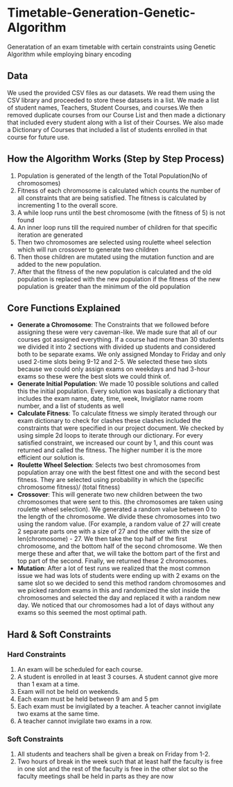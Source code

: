 # Timetable-Generation-Genetic-Algorithm
 Generatation of an exam timetable with certain constraints using Genetic Algorithm while employing binary encoding

## Data
We used the provided CSV files as our datasets. We read them using the CSV library and proceeded to store these datasets in a list. We made a list of student names, Teachers, Student Courses, and courses.We then removed duplicate courses from our Course List and then made a dictionary that included every student along with a list of their Courses. We also made a Dictionary of Courses that included a list of students enrolled in that course for future use.

## How the Algorithm Works (Step by Step Process) 
1. Population is generated of the length of the Total Population(No of chromosomes)
2. Fitness of each chromosome is calculated which counts the number of all constraints that are being
satisfied. The fitness is calculated by incrementing 1 to the overall score.
3. A while loop runs until the best chromosome (with the fitness of 5) is not found
4. An inner loop runs till the required number of children for that specific iteration are generated
5. Then two chromosomes are selected using roulette wheel selection which will run crossover to
generate two children
6. Then those children are mutated using the mutation function and are added to the new population.
7. After that the fitness of the new population is calculated and the old population is replaced with the
new population if the fitness of the new population is greater than the minimum of the old
population

## Core Functions Explained
- **Generate a Chromosome**:
The Constraints that we followed before assigning these were very caveman-like. We made sure that all of our courses got assigned everything. If a course had more than 30 students we divided it into 2 sections with divided up students and considered both to be separate exams. We only assigned Monday to Friday and only used 2-time slots being 9-12 and 2-5. We selected these two slots because we could only assign exams on weekdays and had 3-hour exams so these were the best slots we could think of.
- **Generate Initial Population**: 
We made 10 possible solutions and called this the initial population. Every solution was basically a dictionary that includes the exam name, date, time, week, Invigilator name room number, and a list of students as well
- **Calculate Fitness**:
To calculate fitness we simply iterated through our exam dictionary to check for clashes these clashes included the constraints that were specified in our project document. We checked by using simple 2d loops to iterate through our dictionary. For every satisfied constraint, we increased our count by 1, and this count was returned and called the fitness. The higher number it is the more efficient our solution is.
- **Roulette Wheel Selection**:
Selects two best chromosomes from population array one with the best fittest one and with the second best fitness. They are selected using probability in which the (specific chromosome fitness)/ (total fitness)
- **Crossover**:
This will generate two new children between the two chromosomes that were sent to this. (the chromosomes are taken using roulette wheel selection). We generated a random value between 0 to the length of the chromosome. We divide these chromosomes into two using the random value. (For example, a random value of 27 will create 2 separate parts one with a size of 27 and the other with the size of len(chromosome) - 27. We then take the top half of the first chromosome, and the bottom half
of the second chromosome. We then merge these and after that, we will take the bottom part of the
first and top part of the second. Finally, we returned these 2 chromosomes.
- **Mutation**:
After a lot of test runs we realized that the most common issue we had was lots of students were ending up with 2 exams on the same slot so we decided to send this method random chromosomes and we picked random exams in this and randomized the slot inside the chromosomes and selected the day and replaced it with a random new day. We noticed that our chromosomes had a lot of days without any exams so this seemed the most optimal path.

## Hard & Soft Constraints
### Hard Constraints
1. An exam will be scheduled for each course.
2. A student is enrolled in at least 3 courses. A student cannot give more than 1 exam at a time.
3. Exam will not be held on weekends.
4. Each exam must be held between 9 am and 5 pm
5. Each exam must be invigilated by a teacher. A teacher cannot invigilate two exams at the same time.
6. A teacher cannot invigilate two exams in a row.

### Soft Constraints
1. All students and teachers shall be given a break on Friday from 1-2.
2. Two hours of break in the week such that at least half the faculty is free in one slot and the rest of the faculty is free in the other slot so the faculty meetings shall be held in parts as they are now